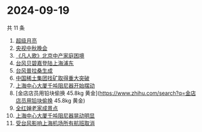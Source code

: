 # 2024-09-19

共 11 条

<!-- BEGIN ZHIHUSEARCH -->
<!-- 最后更新时间 Thu Sep 19 2024 10:08:51 GMT+0800 (China Standard Time) -->
1. [超级月亮](https://www.zhihu.com/search?q=超级月亮)
1. [央视中秋晚会](https://www.zhihu.com/search?q=央视中秋晚会)
1. [《凡人歌》北京中产家庭困境](https://www.zhihu.com/search?q=《凡人歌》北京中产家庭困境)
1. [台风贝碧嘉登陆上海浦东](https://www.zhihu.com/search?q=台风贝碧嘉登陆上海浦东)
1. [台风普拉桑生成](https://www.zhihu.com/search?q=台风普拉桑生成)
1. [中国稀土集团找矿取得重大突破](https://www.zhihu.com/search?q=中国稀土集团找矿取得重大突破)
1. [上海中心大厦千吨阻尼器开始摆动](https://www.zhihu.com/search?q=上海中心大厦千吨阻尼器开始摆动)
1. [金店店员用铅块偷换 45.8kg 黄金](https://www.zhihu.com/search?q=金店店员用铅块偷换 45.8kg 黄金)
1. [全红婵老家成景点](https://www.zhihu.com/search?q=全红婵老家成景点)
1. [上海中心大厦千吨阻尼器晃动明显](https://www.zhihu.com/search?q=上海中心大厦千吨阻尼器晃动明显)
1. [受台风影响上海机场所有航班取消](https://www.zhihu.com/search?q=受台风影响上海机场所有航班取消)
<!-- END ZHIHUSEARCH -->
